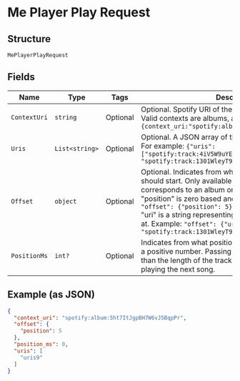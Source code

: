 
# Me Player Play Request

## Structure

`MePlayerPlayRequest`

## Fields

| Name | Type | Tags | Description |
|  --- | --- | --- | --- |
| `ContextUri` | `string` | Optional | Optional. Spotify URI of the context to play.<br>Valid contexts are albums, artists & playlists.<br>`{context_uri:"spotify:album:1Je1IMUlBXcx1Fz0WE7oPT"}` |
| `Uris` | `List<string>` | Optional | Optional. A JSON array of the Spotify track URIs to play.<br>For example: `{"uris": ["spotify:track:4iV5W9uYEdYUVa79Axb7Rh", "spotify:track:1301WleyT98MSxVHPZCA6M"]}` |
| `Offset` | `object` | Optional | Optional. Indicates from where in the context playback should start. Only available when context_uri corresponds to an album or playlist object<br>"position" is zero based and can’t be negative. Example: `"offset": {"position": 5}`<br>"uri" is a string representing the uri of the item to start at. Example: `"offset": {"uri": "spotify:track:1301WleyT98MSxVHPZCA6M"}` |
| `PositionMs` | `int?` | Optional | Indicates from what position to start playback. Must be a positive number. Passing in a position that is greater than the length of the track will cause the player to start playing the next song. |

## Example (as JSON)

```json
{
  "context_uri": "spotify:album:5ht7ItJgpBH7W6vJ5BqpPr",
  "offset": {
    "position": 5
  },
  "position_ms": 0,
  "uris": [
    "uris9"
  ]
}
```

